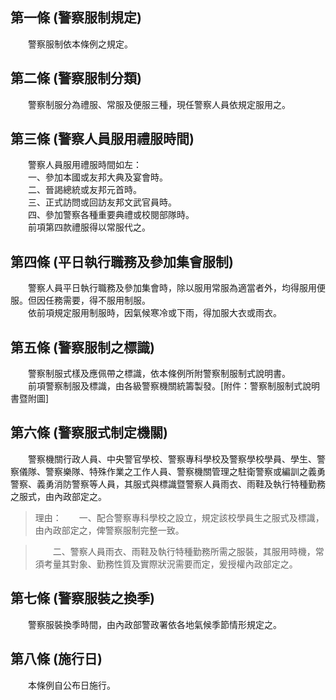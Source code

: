 第一條 (警察服制規定)
---------------------
　　警察服制依本條例之規定。  


第二條 (警察服制分類)
---------------------
　　警察制服分為禮服、常服及便服三種，現任警察人員依規定服用之。  


第三條 (警察人員服用禮服時間)
-----------------------------
　　警察人員服用禮服時間如左：  
　　一、參加本國或友邦大典及宴會時。  
　　二、晉謁總統或友邦元首時。  
　　三、正式訪問或回訪友邦文武官員時。  
　　四、參加警察各種重要典禮或校閱部隊時。  
　　前項第四款禮服得以常服代之。  


第四條 (平日執行職務及參加集會服制)
-----------------------------------
　　警察人員平日執行職務及參加集會時，除以服用常服為適當者外，均得服用便服。但因任務需要，得不服用制服。  
　　依前項規定服用制服時，因氣候寒冷或下雨，得加服大衣或雨衣。  


第五條 (警察服制之標識)
-----------------------
　　警察制服式樣及應佩帶之標識，依本條例所附警察制服制式說明書。  
　　前項警察制服及標識，由各級警察機關統籌製發。[附件：警察制服制式說明書暨附圖]  


第六條 (警察服式制定機關)
-------------------------
　　警察機關行政人員、中央警官學校、警察專科學校及警察學校學員、學生、警察儀隊、警察樂隊、特殊作業之工作人員、警察機關管理之駐衛警察或編訓之義勇警察、義勇消防警察等人員，其服式與標識暨警察人員雨衣、雨鞋及執行特種勤務之服式，由內政部定之。  
> 理由：　　一、配合警察專科學校之設立，規定該校學員生之服式及標識，由內政部定之，俾警察服制完整一致。

> 　　二、警察人員雨衣、雨鞋及執行特種勤務所需之服裝，其服用時機，常須考量其對象、勤務性質及實際狀況需要而定，爰授權內政部定之。



第七條 (警察服裝之換季)
-----------------------
　　警察服裝換季時間，由內政部警政署依各地氣候季節情形規定之。  


第八條 (施行日)
---------------
　　本條例自公布日施行。
